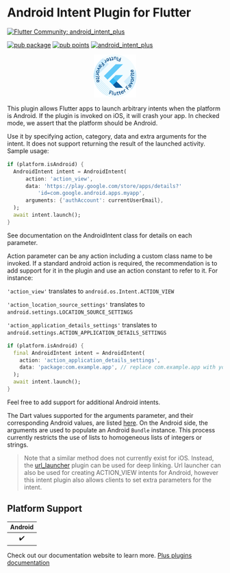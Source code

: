 # Android Intent Plugin for Flutter

[![Flutter Community: android_intent_plus](https://fluttercommunity.dev/_github/header/android_intent_plus)](https://github.com/fluttercommunity/community)

[![pub package](https://img.shields.io/pub/v/android_intent_plus.svg)](https://pub.dev/packages/android_intent_plus)
[![pub points](https://img.shields.io/pub/points/android_intent_plus?color=2E8B57&label=pub%20points)](https://pub.dev/packages/android_intent_plus/score)
[![android_intent_plus](https://github.com/fluttercommunity/plus_plugins/actions/workflows/android_intent_plus.yaml/badge.svg)](https://github.com/fluttercommunity/plus_plugins/actions/workflows/android_intent_plus.yaml)

<center><a href="https://flutter.dev/docs/development/packages-and-plugins/favorites" target="_blank" rel="noreferrer noopener"><img src="../../website/static/img/flutter-favorite-badge.png" width="100" alt="build"></a></center>

This plugin allows Flutter apps to launch arbitrary intents when the platform
is Android. If the plugin is invoked on iOS, it will crash your app. In checked
mode, we assert that the platform should be Android.

Use it by specifying action, category, data and extra arguments for the intent.
It does not support returning the result of the launched activity. Sample usage:

```dart
if (platform.isAndroid) {
  AndroidIntent intent = AndroidIntent(
      action: 'action_view',
      data: 'https://play.google.com/store/apps/details?'
          'id=com.google.android.apps.myapp',
      arguments: {'authAccount': currentUserEmail},
  );
  await intent.launch();
}
```

See documentation on the AndroidIntent class for details on each parameter.

Action parameter can be any action including a custom class name to be invoked.
If a standard android action is required, the recommendation is to add support
for it in the plugin and use an action constant to refer to it. For instance:

`'action_view'` translates to `android.os.Intent.ACTION_VIEW`

`'action_location_source_settings'` translates to `android.settings.LOCATION_SOURCE_SETTINGS`

`'action_application_details_settings'` translates to `android.settings.ACTION_APPLICATION_DETAILS_SETTINGS`

```dart
if (platform.isAndroid) {
  final AndroidIntent intent = AndroidIntent(
    action: 'action_application_details_settings',
    data: 'package:com.example.app', // replace com.example.app with your applicationId
  );
  await intent.launch();
}

```

Feel free to add support for additional Android intents.

The Dart values supported for the arguments parameter, and their corresponding
Android values, are listed [here](https://flutter.dev/platform-channels/#codec).
On the Android side, the arguments are used to populate an Android `Bundle`
instance. This process currently restricts the use of lists to homogeneous lists
of integers or strings.

> Note that a similar method does not currently exist for iOS. Instead, the
> [url_launcher](https://pub.dartlang.org/packages/url_launcher) plugin
> can be used for deep linking. Url launcher can also be used for creating
> ACTION_VIEW intents for Android, however this intent plugin also allows
> clients to set extra parameters for the intent.

## Platform Support

| Android |
| :-----: |
|   ✔️    |

Check out our documentation website to learn more. [Plus plugins documentation](https://plus.fluttercommunity.dev/docs/overview)
